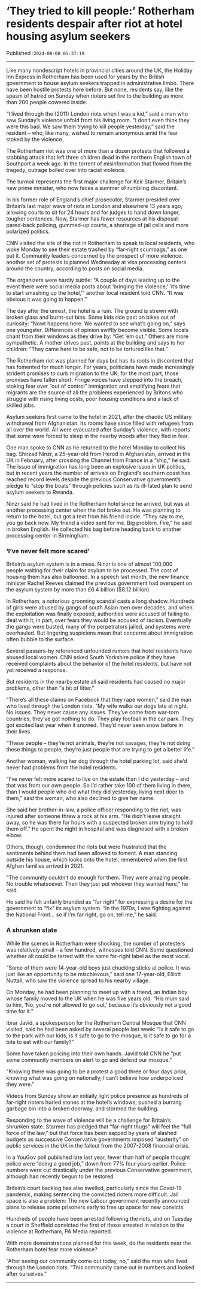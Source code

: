# ‘They tried to kill people:’ Rotherham residents despair after riot at hotel housing asylum seekers

Published :`2024-08-08 05:37:19`

---

Like many nondescript hotels in provincial cities around the UK, the Holiday Inn Express in Rotherham has been used for years by the British government to house asylum seekers trapped in administrative limbo. There have been hostile protests here before. But none, residents say, like the spasm of hatred on Sunday when rioters set fire to the building as more than 200 people cowered inside.

“I lived through the (2011) London riots when I was a kid,” said a man who saw Sunday’s violence unfold from his living room. “I don’t even think they were this bad. We saw them trying to kill people yesterday,” said the resident – who, like many, wished to remain anonymous amid the fear stoked by the violence.

The Rotherham riot was one of more than a dozen protests that followed a stabbing attack that left three children dead in the northern English town of Southport a week ago. In the torrent of misinformation that flowed from the tragedy, outrage boiled over into racist violence.

The turmoil represents the first major challenge for Keir Starmer, Britain’s new prime minister, who now faces a summer of rumbling discontent.

In his former role of England’s chief prosecutor, Starmer presided over Britain’s last major wave of riots in London and elsewhere 13 years ago, allowing courts to sit for 24 hours and for judges to hand down longer, tougher sentences. Now, Starmer has fewer resources at his disposal: pared-back policing, gummed-up courts, a shortage of jail cells and more polarized politics.

CNN visited the site of the riot in Rotherham to speak to local residents, who woke Monday to see their estate trashed by “far-right scumbags,” as one put it. Community leaders concerned by the prospect of more violence: another set of protests is planned Wednesday at visa processing centers around the country, according to posts on social media.

The organizers were hardly subtle: “A couple of days leading up to the event there were social media posts about ‘bringing the violence,’ ‘it’s time to start smashing up the hotel,’” another local resident told CNN. “It was obvious it was going to happen.”

The day after the unrest, the hotel is a ruin. The ground is strewn with broken glass and burnt-out bins. Some kids ride past on bikes out of curiosity: “Nowt happens here. We wanted to see what’s going on,” says one youngster. Differences of opinion swiftly become visible. Some locals chant from their windows as they drive by: “Get ’em out.” Others are more sympathetic. A mother drives past, points at the building and says to her children: “They came here to be safe, not to be tortured like that.”

The Rotherham riot was planned for days but has its roots in discontent that has fomented for much longer. For years, politicians have made increasingly strident promises to curb migration to the UK; for the most part, those promises have fallen short. Fringe voices have stepped into the breach, stoking fear over “out of control” immigration and amplifying fears that migrants are the source of all the problems experienced by Britons who struggle with rising living costs, poor housing conditions and a lack of skilled jobs.

Asylum seekers first came to the hotel in 2021, after the chaotic US military withdrawal from Afghanistan. Its rooms have since filled with refugees from all over the world. All were evacuated after Sunday’s violence, with reports that some were forced to sleep in the nearby woods after they fled in fear.

One man spoke to CNN as he returned to the hotel Monday to collect his bag. Shirzad Ninzr, a 25-year-old from Herod in Afghanistan, arrived in the UK in February, after crossing the Channel from France in a “ship,” he said. The issue of immigration has long been an explosive issue in UK politics, but in recent years the number of arrivals on England’s southern coast has reached record levels despite the previous Conservative government’s pledge to “stop the boats” through policies such as its ill-fated plan to send asylum seekers to Rwanda.

Ninzr said he had lived in the Rotherham hotel since he arrived, but was at another processing center when the riot broke out. He was planning to return to the hotel, but got a text from his friend inside. “They say to me, you go back now. My friend a video sent for me. Big problem. Fire,” he said in broken English. He collected his bag before heading back to another processing center in Birmingham.

### ‘I’ve never felt more scared’

Britain’s asylum system is in a mess. Ninzr is one of almost 100,000 people waiting for their claim for asylum to be processed. The cost of housing them has also ballooned. In a speech last month, the new finance minister Rachel Reeves claimed the previous government had overspent on the asylum system by more than £6.4 billion ($8.12 billion).

In Rotherham, a notorious grooming scandal casts a long shadow. Hundreds of girls were abused by gangs of south Asian men over decades, and when the exploitation was finally exposed, authorities were accused of failing to deal with it, in part, over fears they would be accused of racism. Eventually the gangs were busted, many of the perpetrators jailed, and systems were overhauled. But lingering suspicions mean that concerns about immigration often bubble to the surface.

Several passers-by referenced unfounded rumors that hotel residents have abused local women. CNN asked South Yorkshire police if they have received complaints about the behavior of the hotel residents, but have not yet received a response.

But residents in the nearby estate all said residents had caused no major problems, other than “a bit of litter.”

“There’s all these claims on Facebook that they rape women,” said the man who lived through the London riots. “My wife walks our dogs late at night. No issues. They never cause any issues. They’ve come from war-torn countries, they’ve got nothing to do. They play football in the car park. They got excited last year when it snowed. They’d never seen snow before in their lives.

“These people – they’re not animals, they’re not savages, they’re not doing these things to people, they’re just people that are trying to get a better life.”

Another woman, walking her dog through the hotel parking lot, said she’d never had problems from the hotel residents.

“I’ve never felt more scared to live on the estate than I did yesterday – and that was from our own people. So I’d rather take 100 of them living in there, than I would people who did what they did yesterday, living next door to them,” said the woman, who also declined to give her name.

She said her brother-in-law, a police officer responding to the riot, was injured after someone threw a rock at his arm. “He didn’t leave straight away, so he was there for hours with a suspected broken arm trying to hold them off.” He spent the night in hospital and was diagnosed with a broken elbow.

Others, though, condemned the riots but were frustrated that the sentiments behind them had been allowed to foment. A man standing outside his house, which looks onto the hotel, remembered when the first Afghan families arrived in 2021.

“The community couldn’t do enough for them. They were amazing people. No trouble whatsoever. Then they just put whoever they wanted here,” he said.

He said he felt unfairly branded as “far right” for expressing a desire for the government to “fix” its asylum system. “In the 1970s, I was fighting against the National Front… so if I’m far right, go on, tell me,” he said.

### A shrunken state

While the scenes in Rotherham were shocking, the number of protesters was relatively small – a few hundred, witnesses told CNN. Some questioned whether all could be tarred with the same far-right label as the most vocal.

“Some of them were 14-year-old boys just chucking sticks at police. It was just like an opportunity to be mischievous,” said one 17-year-old, Elliott Nuttall, who saw the violence spread to his nearby village.

On Monday, he had been planning to meet up with a friend, an Indian boy whose family moved to the UK when he was five years old. “His mum said to him, ‘No, you’re not allowed to go out,’ because it’s obviously not a good time for it.”

Ibrar Javid, a spokesperson for the Rotherham Central Mosque that CNN visited, said he had been asked by several people last week: “Is it safe to go to the park with our kids, is it safe to go to the mosque, is it safe to go for a bite to eat with our family?”

Some have taken policing into their own hands. Javid told CNN he “put some community members on alert to go and defend our mosque.”

“Knowing there was going to be a protest a good three or four days prior, knowing what was going on nationally, I can’t believe how underpoliced they were.”

Videos from Sunday show an initially light police presence as hundreds of far-right rioters hurled stones at the hotel’s windows, pushed a burning garbage bin into a broken doorway, and stormed the building.

Responding to the wave of violence will be a challenge for Britain’s shrunken state. Starmer has pledged that “far-right thugs” will feel the “full force of the law,” but that force has been sapped by years of slashed budgets as successive Conservative governments imposed “austerity” on public services in the UK in the fallout from the 2007-2008 financial crisis.

In a YouGov poll published late last year, fewer than half of people thought police were “doing a good job,” down from 77% four years earlier. Police numbers were cut drastically under the previous Conservative government, although had recently begun to be restored.

Britain’s court backlog has also swelled, particularly since the Covid-19 pandemic, making sentencing the convicted rioters more difficult. Jail space is also a problem: The new Labour government recently announced plans to release some prisoners early to free up space for new convicts.

Hundreds of people have been arrested following the riots, and on Tuesday a court in Sheffield convicted the first of those arrested in relation to the violence at Rotherham, PA Media reported.

With more demonstrations planned for this week, do the residents near the Rotherham hotel fear more violence?

“After seeing our community come out today, no,” said the man who lived through the London riots. “This community came out in numbers and looked after ourselves.”

---

